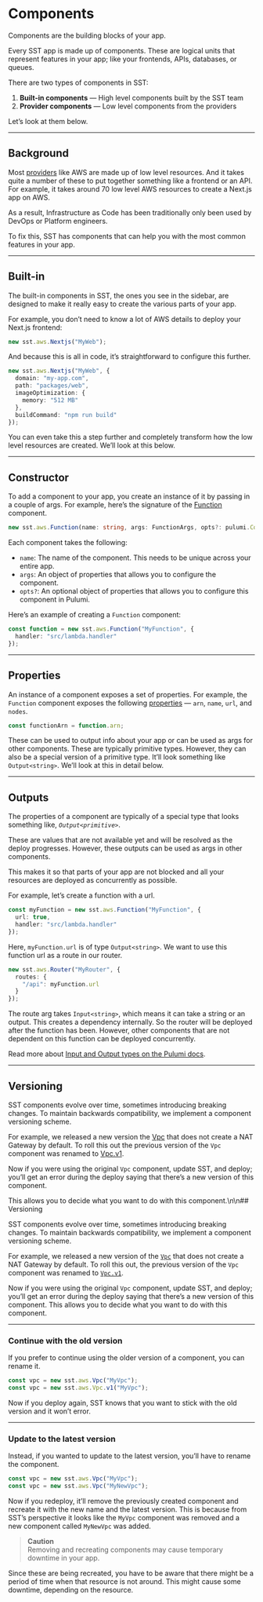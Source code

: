 # Components

Components are the building blocks of your app.

Every SST app is made up of components. These are logical units that represent features in your app; like your frontends, APIs, databases, or queues.

There are two types of components in SST:

1. **Built-in components** — High level components built by the SST team
2. **Provider components** — Low level components from the providers

Let’s look at them below.

---

## Background

Most [providers](https://docs/providers/) like AWS are made up of low level resources. And it takes quite a number of these to put together something like a frontend or an API. For example, it takes around 70 low level AWS resources to create a Next.js app on AWS.

As a result, Infrastructure as Code has been traditionally only been used by DevOps or Platform engineers.

To fix this, SST has components that can help you with the most common features in your app.

---

## Built-in

The built-in components in SST, the ones you see in the sidebar, are designed to make it really easy to create the various parts of your app.

For example, you don’t need to know a lot of AWS details to deploy your Next.js frontend:

```typescript
new sst.aws.Nextjs("MyWeb");
```

And because this is all in code, it’s straightforward to configure this further.

```typescript
new sst.aws.Nextjs("MyWeb", {
  domain: "my-app.com",
  path: "packages/web",
  imageOptimization: {
    memory: "512 MB"
  },
  buildCommand: "npm run build"
});
```

You can even take this a step further and completely transform how the low level resources are created. We’ll look at this below.

---

## Constructor

To add a component to your app, you create an instance of it by passing in a couple of args. For example, here’s the signature of the [Function](https://docs/component/aws/function) component.

```typescript
new sst.aws.Function(name: string, args: FunctionArgs, opts?: pulumi.ComponentResourceOptions)
```

Each component takes the following:

- `name`: The name of the component. This needs to be unique across your entire app.
- `args`: An object of properties that allows you to configure the component.
- `opts?`: An optional object of properties that allows you to configure this component in Pulumi.

Here’s an example of creating a `Function` component:

```typescript
const function = new sst.aws.Function("MyFunction", {
  handler: "src/lambda.handler"
});
```

---

## Properties

An instance of a component exposes a set of properties. For example, the `Function` component exposes the following [properties](https://docs/component/aws/function#properties) — `arn`, `name`, `url`, and `nodes`.

```typescript
const functionArn = function.arn;
```

These can be used to output info about your app or can be used as args for other components. These are typically primitive types. However, they can also be a special version of a primitive type. It’ll look something like `Output<string>`. We’ll look at this in detail below.

---

## Outputs

The properties of a component are typically of a special type that looks something like, *`Output<primitive>`*.

These are values that are not available yet and will be resolved as the deploy progresses. However, these outputs can be used as args in other components.

This makes it so that parts of your app are not blocked and all your resources are deployed as concurrently as possible.

For example, let’s create a function with a url.

```typescript
const myFunction = new sst.aws.Function("MyFunction", {
  url: true,
  handler: "src/lambda.handler"
});
```

Here, `myFunction.url` is of type `Output<string>`. We want to use this function url as a route in our router.

```typescript
new sst.aws.Router("MyRouter", {
  routes: {
    "/api": myFunction.url
  }
});
```

The route arg takes `Input<string>`, which means it can take a string or an output. This creates a dependency internally. So the router will be deployed after the function has been. However, other components that are not dependent on this function can be deployed concurrently.

Read more about [Input and Output types on the Pulumi docs](https://www.pulumi.com/docs/concepts/inputs-outputs/).

---

## Versioning

SST components evolve over time, sometimes introducing breaking changes. To maintain backwards compatibility, we implement a component versioning scheme.

For example, we released a new version the [Vpc](https://docs/component/aws/vpc) that does not create a NAT Gateway by default. To roll this out the previous version of the `Vpc` component was renamed to [Vpc.v1](https://docs/component/aws/vpc-v1).

Now if you were using the original `Vpc` component, update SST, and deploy; you’ll get an error during the deploy saying that there’s a new version of this component.

This allows you to decide what you want to do with this component.\n\n## Versioning

SST components evolve over time, sometimes introducing breaking changes. To maintain backwards compatibility, we implement a component versioning scheme.

For example, we released a new version of the [`Vpc`](https://sst.dev/docs/component/aws/vpc) that does not create a NAT Gateway by default. To roll this out, the previous version of the `Vpc` component was renamed to [`Vpc.v1`](https://sst.dev/docs/component/aws/vpc-v1).

Now if you were using the original `Vpc` component, update SST, and deploy; you’ll get an error during the deploy saying that there’s a new version of this component. This allows you to decide what you want to do with this component.

---

### Continue with the old version

If you prefer to continue using the older version of a component, you can rename it.

```typescript
const vpc = new sst.aws.Vpc("MyVpc");
const vpc = new sst.aws.Vpc.v1("MyVpc");
```

Now if you deploy again, SST knows that you want to stick with the old version and it won’t error.

---

### Update to the latest version

Instead, if you wanted to update to the latest version, you’ll have to rename the component.

```typescript
const vpc = new sst.aws.Vpc("MyVpc");
const vpc = new sst.aws.Vpc("MyNewVpc");
```

Now if you redeploy, it’ll remove the previously created component and recreate it with the new name and the latest version. This is because from SST’s perspective it looks like the `MyVpc` component was removed and a new component called `MyNewVpc` was added.

> **Caution**  
> Removing and recreating components may cause temporary downtime in your app.

Since these are being recreated, you have to be aware that there might be a period of time when that resource is not around. This might cause some downtime, depending on the resource.